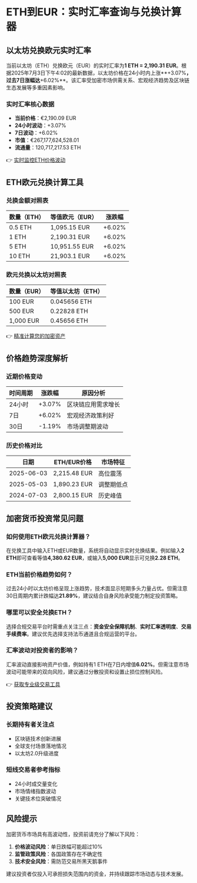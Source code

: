 # ETH到EUR：实时汇率查询与兑换计算器

## 以太坊兑换欧元实时汇率

当前以太坊（ETH）兑换欧元（EUR）的实时汇率为**1 ETH = 2,190.31 EUR**。根据2025年7月3日下午4:02的最新数据，以太坊价格在24小时内上涨**+3.07%**，过去7日涨幅达**+6.02%**。该汇率受加密市场供需关系、宏观经济趋势及区块链生态发展等多重因素影响。

### 实时汇率核心数据
- **当前价格**：€2,190.09 EUR
- **24小时波动**：+3.07%
- **7日波动**：+6.02%
- **市值**：€267,177,624,528.01
- **流通量**：120,717,217.53 ETH

👉 [实时监控ETH价格波动](https://bit.ly/okx_welcome)

## ETH欧元兑换计算工具

### 兑换金额对照表
| 数量（ETH） | 等值欧元（EUR） | 涨跌幅 |
|------------|----------------|--------|
| 0.5 ETH    | 1,095.15 EUR   | +6.02% |
| 1 ETH      | 2,190.31 EUR   | +6.02% |
| 5 ETH      | 10,951.55 EUR  | +6.02% |
| 10 ETH     | 21,903.1 EUR   | +6.02% |

### 欧元兑换以太坊对照表
| 数量（EUR） | 等值以太坊（ETH） |
|-------------|------------------|
| 100 EUR     | 0.045656 ETH     |
| 500 EUR     | 0.22828 ETH      |
| 1,000 EUR   | 0.45656 ETH      |

👉 [精准计算您的加密资产](https://bit.ly/okx_welcome)

## 价格趋势深度解析

### 近期价格变动
| 时间周期 | 涨跌幅 | 原因分析 |
|---------|--------|----------|
| 24小时  | +3.07% | 区块链应用需求增长 |
| 7日     | +6.02% | 宏观经济政策利好 |
| 30日    | -1.19% | 市场调整期波动 |

### 历史价格对比
| 日期       | ETH/EUR价格 | 市场特征 |
|------------|-------------|----------|
| 2025-06-03 | 2,215.48 EUR | 高位震荡 |
| 2025-05-03 | 1,890.23 EUR | 调整期低点 |
| 2024-07-03 | 2,800.15 EUR | 历史峰值 |

## 加密货币投资常见问题

### 如何使用ETH欧元兑换计算器？
在兑换工具中输入ETH或EUR数量，系统将自动显示实时兑换结果。例如输入**2 ETH**即可查看等值**4,380.62 EUR**，或输入**5,000 EUR**显示可兑换**2.28 ETH**。

### ETH当前价格趋势如何？
过去24小时以太坊价格呈现上涨趋势，技术面显示短期多头力量占优。但需注意30日周期内累计跌幅达**21.89%**，建议结合自身风险承受能力制定投资策略。

### 哪里可以安全兑换ETH？
选择合规交易平台时需重点关注三点：**资金安全保障机制**、**实时汇率透明度**、**交易手续费率**。建议优先选择支持法币通道且合规运营的平台。

### 汇率波动对投资者的影响？
汇率波动直接影响资产价值，例如持有1 ETH在7日内增值**6.02%**。但需注意市场波动可能带来的双向风险，建议通过分散投资和设置止损位控制风险。

👉 [获取专业级交易工具](https://bit.ly/okx_welcome)

## 投资策略建议

### 长期持有者关注点
- 区块链技术创新进展
- 全球支付场景落地情况
- 以太坊2.0升级进度

### 短线交易者参考指标
- 24小时成交量变化
- 市场情绪指数波动
- 关键技术位突破情况

## 风险提示
加密货币市场具有高波动性，投资前请充分了解以下风险：
1. **价格波动风险**：单日跌幅可能超过10%
2. **监管政策风险**：各国政策存在不确定性
3. **技术安全风险**：需防范交易所黑天鹅事件

建议投资者仅投入可承担损失范围内的资金，并持续跟踪市场动态与技术发展。
